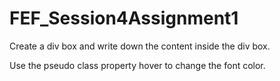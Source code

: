 # FEF_Session4Assignment1

Create a div box and write down the content inside the div box.

Use the pseudo class property hover to change the font color.
